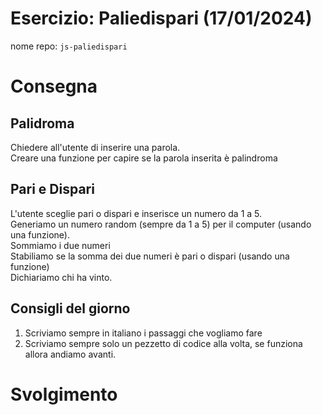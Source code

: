# Esercizio: Paliedispari (17/01/2024)
nome repo: `js-paliedispari`

# Consegna
## Palidroma
Chiedere all'utente di inserire una parola.<br>
Creare una funzione per capire se la parola inserita è palindroma

## Pari e Dispari
L'utente sceglie pari o dispari e inserisce un numero da 1 a 5.<br>
Generiamo un numero random (sempre da 1 a 5) per il computer (usando una funzione).<br>
Sommiamo i due numeri<br>
Stabiliamo se la somma dei due numeri è pari o dispari (usando una funzione)<br>
Dichiariamo chi ha vinto.

## Consigli del giorno
1. Scriviamo sempre in italiano i passaggi che vogliamo fare
2. Scriviamo sempre solo un pezzetto di codice alla volta, se funziona allora andiamo avanti.

# Svolgimento
